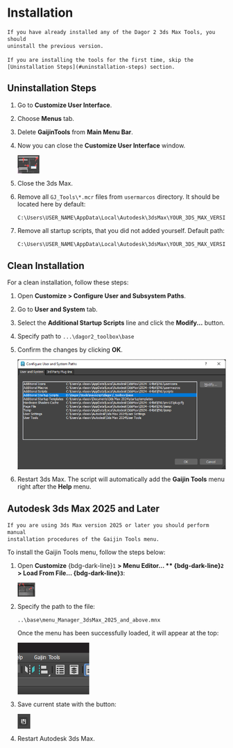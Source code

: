 # Installation

```{important}
If you have already installed any of the Dagor 2 3ds Max Tools, you should
uninstall the previous version.

If you are installing the tools for the first time, skip the
[Uninstallation Steps](#uninstallation-steps) section.
```

## Uninstallation Steps

1. Go to **Customize User Interface**.
2. Choose **Menus** tab.
3. Delete **GaijinTools** from **Main Menu Bar**.
4. Now you can close the **Customize User Interface** window.

   <img src="_images/installation_01.png" alt="Uninstallation Steps" align="center" width="50em">

5. Close the 3ds Max.
6. Remove all `GJ_Tools\*.mcr` files from `usermarcos` directory. It should be
   located here by default:

   ```text
   C:\Users\USER_NAME\AppData\Local\Autodesk\3dsMax\YOUR_3DS_MAX_VERSION\ENU\usermacros
   ```

7. Remove all startup scripts, that you did not added yourself. Default path:

   ```text
   C:\Users\USER_NAME\AppData\Local\Autodesk\3dsMax\YOUR_3DS_MAX_VERSION\ENU\scripts\startup
   ```

## Clean Installation

For a clean installation, follow these steps:

1. Open **Customize > Configure User and Subsystem Paths**.
2. Go to **User and System** tab.
3. Select the **Additional Startup Scripts** line and click the **Modify...**
   button.
4. Specify path to `...\dagor2_toolbox\base`
5. Confirm the changes by clicking **OK**.

   <img src="_images/installation_02.png" alt="Clean Installation" align="center">

6. Restart 3ds Max. The script will automatically add the **Gaijin Tools** menu
   right after the **Help** menu.

## Autodesk 3ds Max 2025 and Later

```{warning}
If you are using 3ds Max version 2025 or later you should perform manual
installation procedures of the Gaijin Tools menu.
```

To install the Gaijin Tools menu, follow the steps below:

1. Open **Customize** {bdg-dark-line}`1` **> Menu Editor... **
   {bdg-dark-line}`2` **> Load From File...** {bdg-dark-line}`3`**:

   <img src="_images/installation_03.png" align="center" width="40em">

2. Specify the path to the file:

   ```text
   ..\base\menu_Manager_3dsMax_2025_and_above.mnx
   ```

   Once the menu has been successfully loaded, it will appear at the top:

   <img src="_images/installation_04.png" align="center">

3. Save current state with the button:

   <img src="_images/installation_05.png" align="center">

4. Restart Autodesk 3ds Max.

